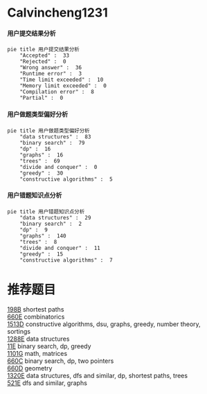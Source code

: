 # Calvincheng1231

<!-- tabs:start -->



#### **用户提交结果分析**

```mermaid
pie title 用户提交结果分析
    "Accepted" :  33
    "Rejected" :  0
    "Wrong answer" :  36
    "Runtime error" :  3
    "Time limit exceeded" :  10
    "Memory limit exceeded" :  0
    "Compilation error" :  8
    "Partial" :  0
```

#### **用户做题类型偏好分析**

```mermaid
pie title 用户做题类型偏好分析
    "data structures" :  83
    "binary search" :  79
    "dp" :  16
    "graphs" :  16
    "trees" :  69
    "divide and conquer" :  0
    "greedy" :  30
    "constructive algorithms" :  5
```
#### **用户错题知识点分析**

```mermaid
pie title 用户错题知识点分析
    "data structures" :  29
    "binary search" :  2
    "dp" :  9
    "graphs" :  140
    "trees" :  8
    "divide and conquer" :  11
    "greedy" :  15
    "constructive algorithms" :  7
```



<!-- tabs:end -->
# 推荐题目
[198B](https://codeforces.com/contest/198/problem/B)		shortest paths		  
[660E](https://codeforces.com/contest/660/problem/E)		combinatorics		  
[1513D](https://codeforces.com/contest/1513/problem/D)		constructive algorithms,
                        dsu,
                        graphs,
                        greedy,
                        number theory,
                        sortings		  
[1288E](https://codeforces.com/contest/1288/problem/E)		data structures		  
[11E](https://codeforces.com/contest/11/problem/E)		binary search,
                        dp,
                        greedy		  
[1101G](https://codeforces.com/contest/1101/problem/G)		math,
                        matrices		  
[660C](https://codeforces.com/contest/660/problem/C)		binary search,
                        dp,
                        two pointers		  
[660D](https://codeforces.com/contest/660/problem/D)		geometry		  
[1320E](https://codeforces.com/contest/1320/problem/E)		data structures,
                        dfs and similar,
                        dp,
                        shortest paths,
                        trees		  
[521E](https://codeforces.com/contest/521/problem/E)		dfs and similar,
                        graphs		  

